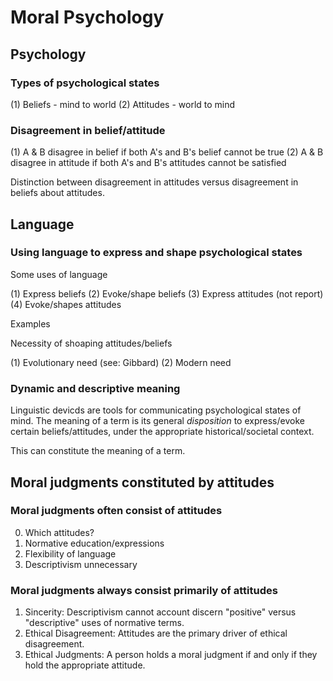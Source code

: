 # Moral Psychology

## Psychology

### Types of psychological states

(1) Beliefs - mind to world
(2) Attitudes - world to mind

### Disagreement in belief/attitude

(1) A & B disagree in belief if both A's and B's belief cannot be true
(2) A & B disagree in attitude if both A's and B's attitudes cannot be satisfied

Distinction between disagreement in attitudes versus disagreement in beliefs about attitudes.

## Language

### Using language to express and shape psychological states

Some uses of language

(1) Express beliefs
(2) Evoke/shape beliefs
(3) Express attitudes (not report)
(4) Evoke/shapes attitudes

Examples

Necessity of shoaping attitudes/beliefs

(1) Evolutionary need (see: Gibbard)
(2) Modern need

### Dynamic and descriptive meaning

Linguistic devicds are tools for communicating psychological states of mind. The meaning of a term is its general *disposition* to express/evoke certain beliefs/attitudes, under the appropriate historical/societal context.

This can constitute the meaning of a term. 

## Moral judgments constituted by attitudes

### Moral judgments often consist of attitudes

0. Which attitudes?
1. Normative education/expressions
2. Flexibility of language
3. Descriptivism unnecessary

### Moral judgments always consist primarily of attitudes

1. Sincerity: Descriptivism cannot account discern "positive" versus "descriptive" uses of normative terms.
2. Ethical Disagreement: Attitudes are the primary driver of ethical disagreement.
3. Ethical Judgments: A person holds a moral judgment if and only if they hold the appropriate attitude.